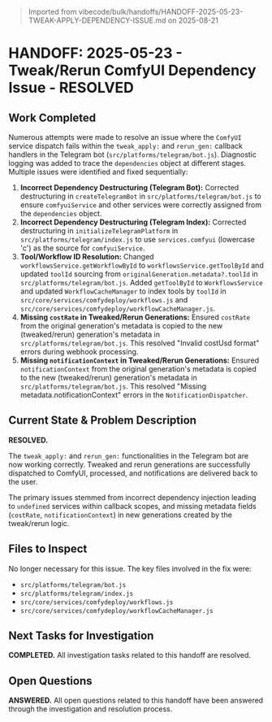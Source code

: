 > Imported from vibecode/bulk/handoffs/HANDOFF-2025-05-23-TWEAK-APPLY-DEPENDENCY-ISSUE.md on 2025-08-21

# HANDOFF: 2025-05-23 - Tweak/Rerun ComfyUI Dependency Issue - RESOLVED

## Work Completed

Numerous attempts were made to resolve an issue where the `ComfyUI` service dispatch fails within the `tweak_apply:` and `rerun_gen:` callback handlers in the Telegram bot (`src/platforms/telegram/bot.js`).
Diagnostic logging was added to trace the `dependencies` object at different stages. Multiple issues were identified and fixed sequentially:

1.  **Incorrect Dependency Destructuring (Telegram Bot):** Corrected destructuring in `createTelegramBot` in `src/platforms/telegram/bot.js` to ensure `comfyuiService` and other services were correctly assigned from the `dependencies` object.
2.  **Incorrect Dependency Destructuring (Telegram Index):** Corrected destructuring in `initializeTelegramPlatform` in `src/platforms/telegram/index.js` to use `services.comfyui` (lowercase 'c') as the source for `comfyuiService`.
3.  **Tool/Workflow ID Resolution:** Changed `workflowsService.getWorkflowById` to `workflowsService.getToolById` and updated `toolId` sourcing from `originalGeneration.metadata?.toolId` in `src/platforms/telegram/bot.js`. Added `getToolById` to `WorkflowsService` and updated `WorkflowCacheManager` to index tools by `toolId` in `src/core/services/comfydeploy/workflows.js` and `src/core/services/comfydeploy/workflowCacheManager.js`.
4.  **Missing `costRate` in Tweaked/Rerun Generations:** Ensured `costRate` from the original generation's metadata is copied to the new (tweaked/rerun) generation's metadata in `src/platforms/telegram/bot.js`. This resolved "Invalid costUsd format" errors during webhook processing.
5.  **Missing `notificationContext` in Tweaked/Rerun Generations:** Ensured `notificationContext` from the original generation's metadata is copied to the new (tweaked/rerun) generation's metadata in `src/platforms/telegram/bot.js`. This resolved "Missing metadata.notificationContext" errors in the `NotificationDispatcher`.

## Current State & Problem Description

**RESOLVED.**

The `tweak_apply:` and `rerun_gen:` functionalities in the Telegram bot are now working correctly. Tweaked and rerun generations are successfully dispatched to ComfyUI, processed, and notifications are delivered back to the user.

The primary issues stemmed from incorrect dependency injection leading to `undefined` services within callback scopes, and missing metadata fields (`costRate`, `notificationContext`) in new generations created by the tweak/rerun logic.

## Files to Inspect

No longer necessary for this issue. The key files involved in the fix were:
*   `src/platforms/telegram/bot.js`
*   `src/platforms/telegram/index.js`
*   `src/core/services/comfydeploy/workflows.js`
*   `src/core/services/comfydeploy/workflowCacheManager.js`

## Next Tasks for Investigation

**COMPLETED.** All investigation tasks related to this handoff are resolved.

## Open Questions

**ANSWERED.** All open questions related to this handoff have been answered through the investigation and resolution process. 